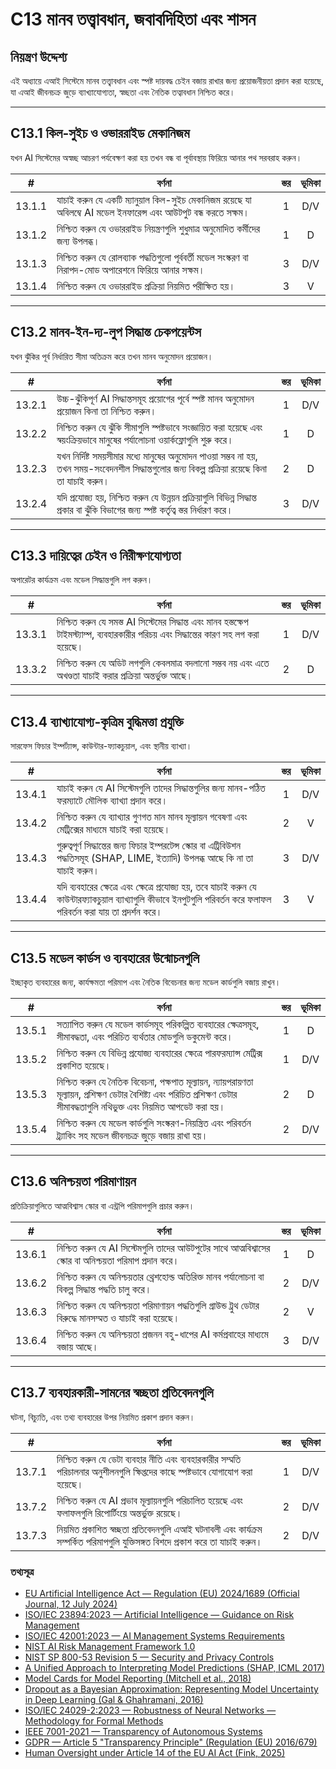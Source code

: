 # C13 মানব তত্ত্বাবধান, জবাবদিহিতা এবং শাসন

## নিয়ন্ত্রণ উদ্দেশ্য

এই অধ্যায়ে এআই সিস্টেমে মানব তত্ত্বাবধান এবং স্পষ্ট দায়বদ্ধ চেইন বজায় রাখার জন্য প্রয়োজনীয়তা প্রদান করা হয়েছে, যা এআই জীবনচক্র জুড়ে ব্যাখ্যাযোগ্যতা, স্বচ্ছতা এবং নৈতিক তত্বাবধান নিশ্চিত করে।

---

## C13.1 কিল-সুইচ ও ওভাররাইড মেকানিজম

যখন AI সিস্টেমের অস্বচ্ছ আচরণ পর্যবেক্ষণ করা হয় তখন বন্ধ বা পূর্বাবস্থায় ফিরিয়ে আনার পথ সরবরাহ করুন।

|   #    | বর্ণনা                                                                                                           | স্তর | ভূমিকা |
| :----: | ---------------------------------------------------------------------------------------------------------------- | :--: | :----: |
| 13.1.1 | যাচাই করুন যে একটি ম্যানুয়াল কিল-সুইচ মেকানিজম রয়েছে যা অবিলম্বে AI মডেল ইনফারেন্স এবং আউটপুট বন্ধ করতে সক্ষম। |  1   |  D/V   |
| 13.1.2 | নিশ্চিত করুন যে ওভাররাইড নিয়ন্ত্রণগুলি শুধুমাত্র অনুমোদিত কর্মীদের জন্য উপলব্ধ।                                 |  1   |   D    |
| 13.1.3 | নিশ্চিত করুন যে রোলব্যাক পদ্ধতিগুলো পূর্ববর্তী মডেল সংস্করণ বা নিরাপদ-মোড অপারেশনে ফিরিয়ে আনার সক্ষম।           |  3   |  D/V   |
| 13.1.4 | নিশ্চিত করুন যে ওভাররাইড প্রক্রিয়া নিয়মিত পরীক্ষিত হয়।                                                        |  3   |   V    |

---

## C13.2 মানব-ইন-দ্য-লুপ সিদ্ধান্ত চেকপয়েন্টস

যখন ঝুঁকির পূর্ব নির্ধারিত সীমা অতিক্রম করে তখন মানব অনুমোদন প্রয়োজন।

|   #    | বর্ণনা                                                                                                                                                | স্তর | ভূমিকা |
| :----: | ----------------------------------------------------------------------------------------------------------------------------------------------------- | :--: | :----: |
| 13.2.1 | উচ্চ-ঝুঁকিপূর্ণ AI সিদ্ধান্তসমূহ প্রয়োগের পূর্বে স্পষ্ট মানব অনুমোদন প্রয়োজন কিনা তা নিশ্চিত করুন।                                                  |  1   |  D/V   |
| 13.2.2 | নিশ্চিত করুন যে ঝুঁকি সীমাগুলি স্পষ্টভাবে সংজ্ঞায়িত করা হয়েছে এবং স্বয়ংক্রিয়ভাবে মানুষের পর্যালোচনা ওয়ার্কফ্লোগুলি শুরু করে।                     |  1   |   D    |
| 13.2.3 | যখন নির্দিষ্ট সময়সীমার মধ্যে মানুষের অনুমোদন পাওয়া সম্ভব না হয়, তখন সময়-সংবেদনশীল সিদ্ধান্তগুলোর জন্য বিকল্প প্রক্রিয়া রয়েছে কিনা তা যাচাই করুন। |  2   |   D    |
| 13.2.4 | যদি প্রযোজ্য হয়, নিশ্চিত করুন যে উন্নয়ন প্রক্রিয়াগুলি বিভিন্ন সিদ্ধান্ত প্রকার বা ঝুঁকি বিভাগের জন্য স্পষ্ট কর্তৃত্ব স্তর নির্ধারণ করে।            |  3   |  D/V   |

---

## C13.3 দায়িত্বের চেইন ও নিরীক্ষণযোগ্যতা

অপারেটর কার্যক্রম এবং মডেল সিদ্ধান্তগুলি লগ করুন।

|   #    | বর্ণনা                                                                                                                                    | স্তর | ভূমিকা |
| :----: | ----------------------------------------------------------------------------------------------------------------------------------------- | :--: | :----: |
| 13.3.1 | নিশ্চিত করুন যে সমস্ত AI সিস্টেমের সিদ্ধান্ত এবং মানব হস্তক্ষেপ টাইমস্ট্যাম্প, ব্যবহারকারীর পরিচয় এবং সিদ্ধান্তের কারণ সহ লগ করা হয়েছে। |  1   |  D/V   |
| 13.3.2 | নিশ্চিত করুন যে অডিট লগগুলি কেবলমাত্র বদলানো সম্ভব নয় এবং এতে অখণ্ডতা যাচাই করার প্রক্রিয়া অন্তর্ভুক্ত আছে।                             |  2   |   D    |

---

## C13.4 ব্যাখ্যাযোগ্য-কৃত্রিম বুদ্ধিমত্তা প্রযুক্তি

সারফেস ফিচার ইম্পর্ট্যান্স, কাউন্টার-ফ্যাকচুয়াল, এবং স্থানীয় ব্যাখ্যা।

|   #    | বর্ণনা                                                                                                                                                                      | স্তর | ভূমিকা |
| :----: | --------------------------------------------------------------------------------------------------------------------------------------------------------------------------- | :--: | :----: |
| 13.4.1 | যাচাই করুন যে AI সিস্টেমগুলি তাদের সিদ্ধান্তগুলির জন্য মানব-পঠিত ফরম্যাটে মৌলিক ব্যাখ্যা প্রদান করে।                                                                        |  1   |  D/V   |
| 13.4.2 | নিশ্চিত করুন যে ব্যাখ্যার গুণগত মান মানব মূল্যায়ন গবেষণা এবং মেট্রিক্সের মাধ্যমে যাচাই করা হয়েছে।                                                                         |  2   |   V    |
| 13.4.3 | গুরুত্বপূর্ণ সিদ্ধান্তের জন্য ফিচার ইম্পরটেন্স স্কোর বা এট্রিবিউশন পদ্ধতিসমূহ (SHAP, LIME, ইত্যাদি) উপলব্ধ আছে কি না তা যাচাই করুন।                                         |  3   |  D/V   |
| 13.4.4 | যদি ব্যবহারের ক্ষেত্রে এবং ক্ষেত্রে প্রযোজ্য হয়, তবে যাচাই করুন যে কাউন্টারফ্যাকচুয়াল ব্যাখ্যাগুলি কীভাবে ইনপুটগুলি পরিবর্তন করে ফলাফল পরিবর্তন করা যায় তা প্রদর্শন করে। |  3   |   V    |

---

## C13.5 মডেল কার্ডস ও ব্যবহারের উন্মোচনগুলি

ইচ্ছাকৃত ব্যবহারের জন্য, কার্যক্ষমতা পরিমাপ এবং নৈতিক বিবেচনার জন্য মডেল কার্ডগুলি বজায় রাখুন।

|   #    | বর্ণনা                                                                                                                                                                              | স্তর | ভূমিকা |
| :----: | ----------------------------------------------------------------------------------------------------------------------------------------------------------------------------------- | :--: | :----: |
| 13.5.1 | সত্যাপিত করুন যে মডেল কার্ডসমূহ পরিকল্পিত ব্যবহারের ক্ষেত্রসমূহ, সীমাবদ্ধতা, এবং পরিচিত ব্যর্থতার মোডগুলি ডকুমেন্ট করে।                                                             |  1   |   D    |
| 13.5.2 | নিশ্চিত করুন যে বিভিন্ন প্রযোজ্য ব্যবহারের ক্ষেত্রে পারফরম্যান্স মেট্রিক্স প্রকাশিত হয়েছে।                                                                                         |  1   |  D/V   |
| 13.5.3 | নিশ্চিত করুন যে নৈতিক বিবেচনা, পক্ষপাত মূল্যায়ন, ন্যায়পরায়ণতা মূল্যায়ন, প্রশিক্ষণ ডেটার বৈশিষ্ট্য এবং পরিচিত প্রশিক্ষণ ডেটার সীমাবদ্ধতাগুলি নথিভুক্ত এবং নিয়মিত আপডেট করা হয়। |  2   |   D    |
| 13.5.4 | নিশ্চিত করুন যে মডেল কার্ডগুলি সংস্করণ-নিয়ন্ত্রিত এবং পরিবর্তন ট্র্যাকিং সহ মডেল জীবনচক্র জুড়ে বজায় রাখা হয়।                                                                    |  2   |  D/V   |

---

## C13.6 অনিশ্চয়তা পরিমাণায়ন

প্রতিক্রিয়াগুলিতে আত্মবিশ্বাস স্কোর বা এন্ট্রপি পরিমাপগুলি প্রচার করুন।

|   #    | বর্ণনা                                                                                                      | স্তর | ভূমিকা |
| :----: | ----------------------------------------------------------------------------------------------------------- | :--: | :----: |
| 13.6.1 | নিশ্চিত করুন যে AI সিস্টেমগুলি তাদের আউটপুটের সাথে আত্মবিশ্বাসের স্কোর বা অনিশ্চয়তা পরিমাপ প্রদান করে।     |  1   |   D    |
| 13.6.2 | নিশ্চিত করুন যে অনিশ্চয়তার থ্রেশহোল্ড অতিরিক্ত মানব পর্যালোচনা বা বিকল্প সিদ্ধান্ত পদ্ধতি চালু করে।        |  2   |  D/V   |
| 13.6.3 | নিশ্চিত করুন যে অনিশ্চয়তা পরিমাণায়ন পদ্ধতিগুলি গ্রাউন্ড ট্রুথ ডেটার বিরুদ্ধে মানসম্মত ও যাচাই করা হয়েছে। |  2   |   V    |
| 13.6.4 | নিশ্চিত করুন যে অনিশ্চয়তা প্রজনন বহু-ধাপের AI কর্মপ্রবাহের মাধ্যমে বজায় আছে।                              |  3   |  D/V   |

---

## C13.7 ব্যবহারকারী-সামনের স্বচ্ছতা প্রতিবেদনগুলি

ঘটনা, বিচ্যুতি, এবং তথ্য ব্যবহারের উপর নিয়মিত প্রকাশ প্রদান করুন।

|   #    | বর্ণনা                                                                                                                             | স্তর | ভূমিকা |
| :----: | ---------------------------------------------------------------------------------------------------------------------------------- | :--: | :----: |
| 13.7.1 | নিশ্চিত করুন যে ডেটা ব্যবহার নীতি এবং ব্যবহারকারীর সম্মতি পরিচালনার অনুশীলনগুলি ক্ষিপ্তদের কাছে স্পষ্টভাবে যোগাযোগ করা হয়েছে।     |  1   |  D/V   |
| 13.7.2 | নিশ্চিত করুন যে AI প্রভাব মূল্যায়নগুলি পরিচালিত হয়েছে এবং ফলাফলগুলি রিপোর্টিংয়ে অন্তর্ভুক্ত রয়েছে।                             |  2   |  D/V   |
| 13.7.3 | নিয়মিত প্রকাশিত স্বচ্ছতা প্রতিবেদনগুলি এআই ঘটনাবলী এবং কার্যক্রম সম্পর্কিত পরিমাপগুলি যুক্তিসঙ্গত বিশদে প্রকাশ করে তা যাচাই করুন। |  2   |  D/V   |

### তথ্যসূত্র

* [EU Artificial Intelligence Act — Regulation (EU) 2024/1689 (Official Journal, 12 July 2024)](https://eur-lex.europa.eu/eli/reg/2024/1689/oj)
* [ISO/IEC 23894:2023 — Artificial Intelligence — Guidance on Risk Management](https://www.iso.org/standard/77304.html)
* [ISO/IEC 42001:2023 — AI Management Systems Requirements](https://www.iso.org/standard/81230.html)
* [NIST AI Risk Management Framework 1.0](https://nvlpubs.nist.gov/nistpubs/ai/nist.ai.100-1.pdf)
* [NIST SP 800-53 Revision 5 — Security and Privacy Controls](https://nvlpubs.nist.gov/nistpubs/SpecialPublications/NIST.SP.800-53r5.pdf)
* [A Unified Approach to Interpreting Model Predictions (SHAP, ICML 2017)](https://arxiv.org/abs/1705.07874)
* [Model Cards for Model Reporting (Mitchell et al., 2018)](https://arxiv.org/abs/1810.03993)
* [Dropout as a Bayesian Approximation: Representing Model Uncertainty in Deep Learning (Gal & Ghahramani, 2016)](https://arxiv.org/abs/1506.02142)
* [ISO/IEC 24029-2:2023 — Robustness of Neural Networks — Methodology for Formal Methods](https://www.iso.org/standard/79804.html)
* [IEEE 7001-2021 — Transparency of Autonomous Systems](https://standards.ieee.org/ieee/7001/6929/)
* [GDPR — Article 5 "Transparency Principle" (Regulation (EU) 2016/679)](https://eur-lex.europa.eu/legal-content/EN/TXT/PDF/?uri=CELEX%3A32016R0679)
* [Human Oversight under Article 14 of the EU AI Act (Fink, 2025)](https://papers.ssrn.com/sol3/papers.cfm?abstract_id=5147196)

